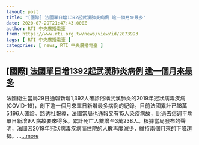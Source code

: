 ```yaml
---
layout: post
title: "[國際] 法國單日增1392起武漢肺炎病例 逾一個月來最多"
date: 2020-07-29T21:47:43.000Z
author: RTI 中央廣播電臺
from: https://www.rti.org.tw/news/view/id/2073993
tags: [ RTI 中央廣播電臺 ]
categories: [ news, RTI 中央廣播電臺 ]
---
```

<!--1596059263000-->
[[國際] 法國單日增1392起武漢肺炎病例 逾一個月來最多](https://www.rti.org.tw/news/view/id/2073993)
------

<div>
法國衛生當局29日通報新增1,392人確診俗稱武漢肺炎的2019年冠狀病毒疾病(COVID-19)，創下逾一個月來單日新增最多病例的紀錄。目前法國累計已18萬5,196人確診。路透社報導，法國當局也通報又有15人染疫病故，比過去這週平均單日新增9人病故要來得多。累計死亡人數增至3萬238人。根據當局發布的聲明，法國因2019年冠狀病毒疾病而住院的人數再度減少，維持兩個月來的下降趨勢。...<a target="_blank" href="https://www.rti.org.tw/news/view/id/2073993">...more</a>
</div>
